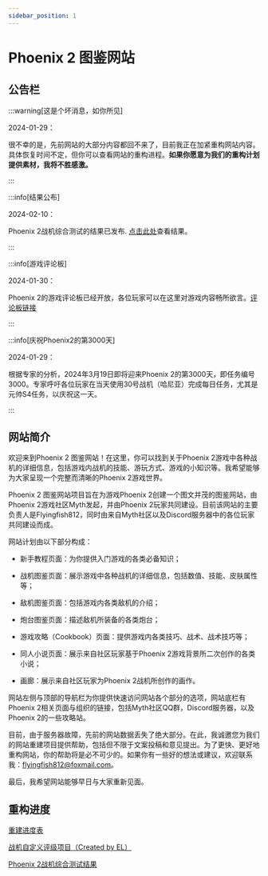 ```yaml
---
sidebar_position: 1
---
```


# Phoenix 2 图鉴网站

## 公告栏

:::warning[这是个坏消息，如你所见]

2024-01-29：

很不幸的是，先前网站的大部分内容都回不来了，目前我正在加紧重构网站内容。具体恢复时间不定，但你可以查看网站的重构进程。**如果你愿意为我们的重构计划提供素材，我将不胜感激。**

:::

:::info[结果公布]

2024-02-10：

Phoenix 2战机综合测试的结果已发布. [点击此处](/Result)查看结果。

:::

:::info[游戏评论板]

2024-01-30：

Phoenix 2的游戏评论板已经开放，各位玩家可以在这里对游戏内容畅所欲言。[评论板链接](https://docs.qq.com/doc/DQXhKUlh1UlFvU0tM)

:::

:::info[庆祝Phoenix2的第3000天]

2024-01-29：

根据专家的分析，2024年3月19日即将迎来Phoenix 2的第3000天，即任务编号3000。专家呼吁各位玩家在当天使用30号战机（哈尼亚）完成每日任务，尤其是元帅S4任务，以庆祝这一天。

:::

## 网站简介

欢迎来到Phoenix 2 图鉴网站！在这里，你可以找到关于Phoenix 2游戏中各种战机的详细信息，包括游戏内战机的技能、游玩方式、游戏的小知识等。我希望能够为大家呈现一个完整而清晰的Phoenix 2游戏世界。

Phoenix 2 图鉴网站项目旨在为游戏Phoenix 2创建一个图文并茂的图鉴网站，由Phoenix 2游戏社区Myth发起，并由Phoenix 2玩家共同建设。目前该网站的主要负责人是Flyingfish812，同时由来自Myth社区以及Discord服务器中的各位玩家共同建设而成。

网站计划由以下部分构成：

- 新手教程页面：为你提供入门游戏的各类必备知识；

- 战机图鉴页面：展示游戏中各种战机的详细信息，包括数值、技能、皮肤属性等；

- 敌机图鉴页面：包括游戏内各类敌机的介绍；

- 炮台图鉴页面：描述敌机所装备的各类炮台；

- 游戏攻略（Cookbook）页面：提供游戏内各类技巧、战术、战术技巧等；

- 同人小说页面：展示来自社区玩家基于Phoenix 2游戏背景所二次创作的各类小说；

- 画廊：展示来自社区玩家为Phoenix 2战机所创作的画作。

网站左侧与顶部的导航栏为你提供快速访问网站各个部分的选项，网站底栏有Phoenix 2相关页面与组织的链接，包括Myth社区QQ群，Discord服务器，以及Phoenix 2的一些攻略站。

目前，由于服务器故障，先前的网站数据丢失了绝大部分。在此，我诚邀您为我们的网站重建项目提供帮助，包括但不限于文案投稿和意见提出。为了更快、更好地重构网站，你的帮助将是必不可少的。如果你有一些好的想法或建议，欢迎联系我：flyingfish812@foxmail.com。

最后，我希望网站能够早日与大家重新见面。

## 重构进度

[重建进度表](/Rebuild_Progress.md)

[战机自定义评级项目（Created by EL）](https://tiermaker.com/create/phoenix-2-ships-16766598)

[Phoenix 2战机综合测试结果](/Result)